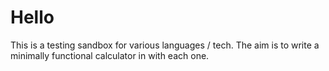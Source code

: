 # Hello

This is a testing sandbox for various languages / tech. The aim is to write a minimally functional calculator in with each one.
